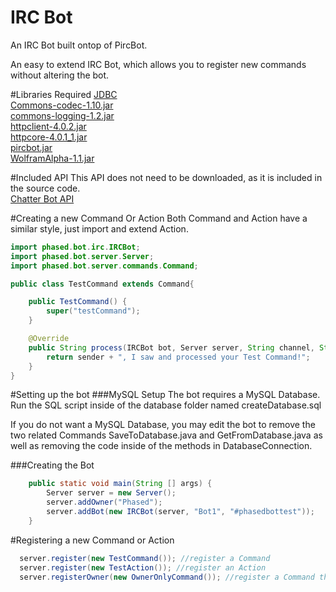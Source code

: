 # IRC Bot
An IRC Bot built ontop of PircBot.

An easy to extend IRC Bot, which allows you to register new commands without altering the bot.

#Libraries Required
[JDBC](http://mvnrepository.com/artifact/mysql/mysql-connector-java/5.1.35)  
[Commons-codec-1.10.jar](http://mvnrepository.com/artifact/commons-codec/commons-codec/1.10)  
[commons-logging-1.2.jar](http://mvnrepository.com/artifact/commons-logging/commons-logging/1.2)  
[httpclient-4.0.2.jar](http://mvnrepository.com/artifact/org.apache.httpcomponents/httpclient/4.0.2)  
[httpcore-4.0.1_1.jar](http://mvnrepository.com/artifact/org.apache.geronimo.bundles/httpcore/4.0.1_1)  
[pircbot.jar](http://www.jibble.org/pircbot.php)  
[WolframAlpha-1.1.jar](http://products.wolframalpha.com/api/libraries.html)

#Included API
This API does not need to be downloaded, as it is included in the source code.  
[Chatter Bot API](https://github.com/pierredavidbelanger/chatter-bot-api)

#Creating a new Command Or Action
Both Command and Action have a similar style, just import and extend Action.

```java
import phased.bot.irc.IRCBot;
import phased.bot.server.Server;
import phased.bot.server.commands.Command;

public class TestCommand extends Command{

	public TestCommand() {
		super("testCommand");
	}

	@Override
	public String process(IRCBot bot, Server server, String channel, String sender, String login, String hostname, String message) {
		return sender + ", I saw and processed your Test Command!";
	}
}
```

#Setting up the bot
###MySQL Setup
The bot requires a MySQL Database.  
Run the SQL script inside of the database folder named createDatabase.sql

If you do not want a MySQL Database, you may edit the bot to remove the two related Commands SaveToDatabase.java and GetFromDatabase.java as well as removing the code inside of the methods in DatabaseConnection.

###Creating the Bot
```java
	public static void main(String [] args) {	
		Server server = new Server();
		server.addOwner("Phased");
		server.addBot(new IRCBot(server, "Bot1", "#phasedbottest"));
	}
```

#Registering a new Command or Action
```java
  server.register(new TestCommand()); //register a Command
  server.register(new TestAction()); //register an Action
  server.registerOwner(new OwnerOnlyCommand()); //register a Command that only people that have been added as an Owner.
```
